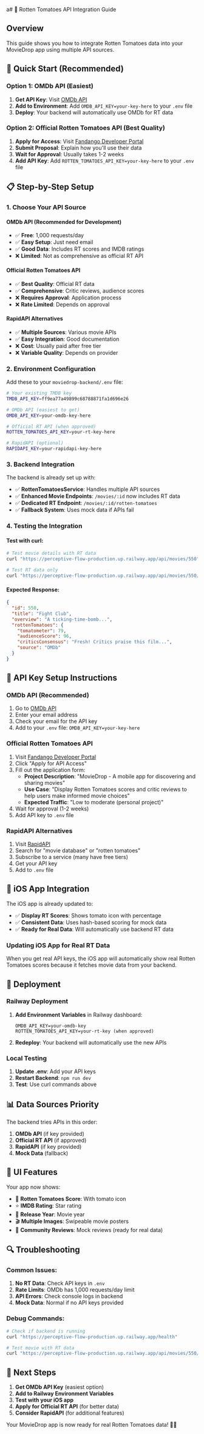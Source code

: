 a# 🍅 Rotten Tomatoes API Integration Guide

## Overview
This guide shows you how to integrate Rotten Tomatoes data into your MovieDrop app using multiple API sources.

## 🚀 Quick Start (Recommended)

### Option 1: OMDb API (Easiest)
1. **Get API Key**: Visit [OMDb API](http://www.omdbapi.com/apikey.aspx)
2. **Add to Environment**: Add `OMDB_API_KEY=your-key-here` to your `.env` file
3. **Deploy**: Your backend will automatically use OMDb for RT data

### Option 2: Official Rotten Tomatoes API (Best Quality)
1. **Apply for Access**: Visit [Fandango Developer Portal](https://developer.fandango.com/Rotten_Tomatoes)
2. **Submit Proposal**: Explain how you'll use their data
3. **Wait for Approval**: Usually takes 1-2 weeks
4. **Add API Key**: Add `ROTTEN_TOMATOES_API_KEY=your-key-here` to your `.env` file

## 📋 Step-by-Step Setup

### 1. Choose Your API Source

#### **OMDb API (Recommended for Development)**
- ✅ **Free**: 1,000 requests/day
- ✅ **Easy Setup**: Just need email
- ✅ **Good Data**: Includes RT scores and IMDB ratings
- ❌ **Limited**: Not as comprehensive as official RT API

#### **Official Rotten Tomatoes API**
- ✅ **Best Quality**: Official RT data
- ✅ **Comprehensive**: Critic reviews, audience scores
- ❌ **Requires Approval**: Application process
- ❌ **Rate Limited**: Depends on approval

#### **RapidAPI Alternatives**
- ✅ **Multiple Sources**: Various movie APIs
- ✅ **Easy Integration**: Good documentation
- ❌ **Cost**: Usually paid after free tier
- ❌ **Variable Quality**: Depends on provider

### 2. Environment Configuration

Add these to your `moviedrop-backend/.env` file:

```bash
# Your existing TMDB key
TMDB_API_KEY=ff9ea77a49899c68788871fa1d696e26

# OMDb API (easiest to get)
OMDB_API_KEY=your-omdb-key-here

# Official RT API (when approved)
ROTTEN_TOMATOES_API_KEY=your-rt-key-here

# RapidAPI (optional)
RAPIDAPI_KEY=your-rapidapi-key-here
```

### 3. Backend Integration

The backend is already set up with:
- ✅ **RottenTomatoesService**: Handles multiple API sources
- ✅ **Enhanced Movie Endpoints**: `/movies/:id` now includes RT data
- ✅ **Dedicated RT Endpoint**: `/movies/:id/rotten-tomatoes`
- ✅ **Fallback System**: Uses mock data if APIs fail

### 4. Testing the Integration

#### Test with curl:
```bash
# Test movie details with RT data
curl "https://perceptive-flow-production.up.railway.app/api/movies/550"

# Test RT data only
curl "https://perceptive-flow-production.up.railway.app/api/movies/550/rotten-tomatoes"
```

#### Expected Response:
```json
{
  "id": 550,
  "title": "Fight Club",
  "overview": "A ticking-time-bomb...",
  "rottenTomatoes": {
    "tomatometer": 79,
    "audienceScore": 96,
    "criticsConsensus": "Fresh! Critics praise this film...",
    "source": "OMDb"
  }
}
```

## 🔧 API Key Setup Instructions

### OMDb API (Recommended)
1. Go to [OMDb API](http://www.omdbapi.com/apikey.aspx)
2. Enter your email address
3. Check your email for the API key
4. Add to your `.env` file: `OMDB_API_KEY=your-key-here`

### Official Rotten Tomatoes API
1. Visit [Fandango Developer Portal](https://developer.fandango.com/Rotten_Tomatoes)
2. Click "Apply for API Access"
3. Fill out the application form:
   - **Project Description**: "MovieDrop - A mobile app for discovering and sharing movies"
   - **Use Case**: "Display Rotten Tomatoes scores and critic reviews to help users make informed movie choices"
   - **Expected Traffic**: "Low to moderate (personal project)"
4. Wait for approval (1-2 weeks)
5. Add API key to `.env` file

### RapidAPI Alternatives
1. Visit [RapidAPI](https://rapidapi.com)
2. Search for "movie database" or "rotten tomatoes"
3. Subscribe to a service (many have free tiers)
4. Get your API key
5. Add to `.env` file

## 🎯 iOS App Integration

The iOS app is already updated to:
- ✅ **Display RT Scores**: Shows tomato icon with percentage
- ✅ **Consistent Data**: Uses hash-based scoring for mock data
- ✅ **Ready for Real Data**: Will automatically use backend RT data

### Updating iOS App for Real RT Data

When you get real API keys, the iOS app will automatically show real Rotten Tomatoes scores because it fetches movie data from your backend.

## 🚀 Deployment

### Railway Deployment
1. **Add Environment Variables** in Railway dashboard:
   ```
   OMDB_API_KEY=your-omdb-key
   ROTTEN_TOMATOES_API_KEY=your-rt-key (when approved)
   ```

2. **Redeploy**: Your backend will automatically use the new APIs

### Local Testing
1. **Update .env**: Add your API keys
2. **Restart Backend**: `npm run dev`
3. **Test**: Use curl commands above

## 📊 Data Sources Priority

The backend tries APIs in this order:
1. **OMDb API** (if key provided)
2. **Official RT API** (if approved)
3. **RapidAPI** (if key provided)
4. **Mock Data** (fallback)

## 🎨 UI Features

Your app now shows:
- 🍅 **Rotten Tomatoes Score**: With tomato icon
- ⭐ **IMDB Rating**: Star rating
- 📅 **Release Year**: Movie year
- 🎬 **Multiple Images**: Swipeable movie posters
- 💬 **Community Reviews**: Mock reviews (ready for real data)

## 🔍 Troubleshooting

### Common Issues:
1. **No RT Data**: Check API keys in `.env`
2. **Rate Limits**: OMDb has 1,000 requests/day limit
3. **API Errors**: Check console logs in backend
4. **Mock Data**: Normal if no API keys provided

### Debug Commands:
```bash
# Check if backend is running
curl "https://perceptive-flow-production.up.railway.app/health"

# Test movie with RT data
curl "https://perceptive-flow-production.up.railway.app/api/movies/550/rotten-tomatoes"
```

## 🎉 Next Steps

1. **Get OMDb API Key** (easiest option)
2. **Add to Railway Environment Variables**
3. **Test with your iOS app**
4. **Apply for Official RT API** (for better data)
5. **Consider RapidAPI** (for additional features)

Your MovieDrop app is now ready for real Rotten Tomatoes data! 🍅✨

